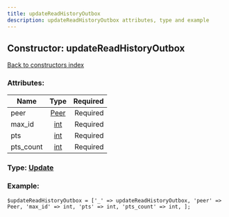 ```yaml
---
title: updateReadHistoryOutbox
description: updateReadHistoryOutbox attributes, type and example
---
```

## Constructor: updateReadHistoryOutbox  
[Back to constructors index](index.md)



### Attributes:

| Name     |    Type       | Required |
|----------|:-------------:|---------:|
|peer|[Peer](../types/Peer.md) | Required|
|max\_id|[int](../types/int.md) | Required|
|pts|[int](../types/int.md) | Required|
|pts\_count|[int](../types/int.md) | Required|



### Type: [Update](../types/Update.md)


### Example:

```
$updateReadHistoryOutbox = ['_' => updateReadHistoryOutbox, 'peer' => Peer, 'max_id' => int, 'pts' => int, 'pts_count' => int, ];
```